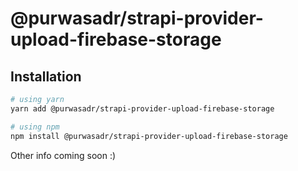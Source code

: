 # @purwasadr/strapi-provider-upload-firebase-storage

## Installation
```bash
# using yarn
yarn add @purwasadr/strapi-provider-upload-firebase-storage

# using npm
npm install @purwasadr/strapi-provider-upload-firebase-storage
```

Other info coming soon :)